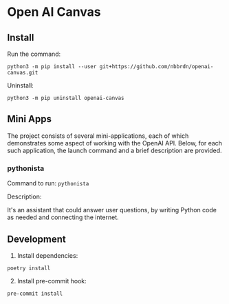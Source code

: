 # Open AI Canvas

## Install
Run the command:
```
python3 -m pip install --user git+https://github.com/nbbrdn/openai-canvas.git
```
Uninstall:
```
python3 -m pip uninstall openai-canvas
```

## Mini Apps
The project consists of several mini-applications, each of which demonstrates some 
aspect of working with the OpenAI API. Below, for each such application, the launch 
command and a brief description are provided.

### pythonista
Command to run: `pythonista`

Description:

It's an assistant that could answer user questions, by writing Python code as needed 
and connecting the internet.

## Development
1. Install dependencies:
```
poetry install
```
2. Install pre-commit hook:
```
pre-commit install
```